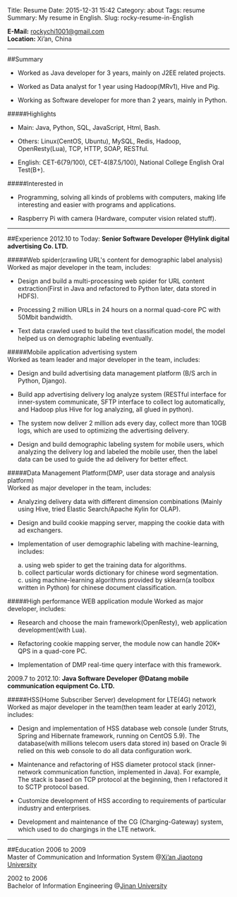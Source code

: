Title: Resume
Date: 2015-12-31 15:42
Category: about
Tags: resume
Summary: My resume in English.
Slug: rocky-resume-in-English

**E-Mail:** [rockychi1001@gmail.com](mailto:rockychi1001@gmail.com "my email")  
**Location:** Xi’an, China

----
##Summary	   
* Worked as Java developer for 3 years, mainly on J2EE related projects.

* Worked as Data analyst for 1 year using Hadoop(MRv1), Hive and Pig.

* Working as Software developer for more than 2 years, mainly in Python.
 
#####Highlights	
* Main: Java, Python, SQL, JavaScript, Html, Bash.

* Others: Linux(CentOS, Ubuntu), MySQL, Redis, Hadoop, OpenResty(Lua), TCP, HTTP, SOAP, RESTful.

* English: CET-6(79/100), CET-4(87.5/100), National College English Oral Test(B+).

#####Interested in	
* Programming, solving all kinds of problems with computers, making life interesting and easier with programs and applications.

* Raspberry Pi with camera (Hardware, computer vision related stuff).

----
##Experience
2012.10 to Today: **Senior Software Developer @Hylink digital advertising  Co. LTD.**  

#####Web spider(crawling URL's content for demographic label analysis)  
Worked as major developer in the team, includes:

* Design and build a multi-processing web spider for URL content extraction(First in Java and refactored to Python later, data stored in HDFS).

* Processing 2 million URLs in 24 hours on a normal quad-core PC with 50Mbit bandwidth.

* Text data crawled used to build the text classification model, the model helped us on demographic labeling eventually.

#####Mobile application advertising system  
Worked as team leader and major developer in the team, includes:

* Design and build advertising data management platform (B/S arch in Python, Django).

* Build app advertising delivery log analyze system (RESTful interface for inner-system communicate, SFTP interface to collect log automatically, and Hadoop plus Hive for log analyzing, all glued in python).

* The system now deliver 2 million ads every day, collect more than 10GB logs, which are used to optimizing the advertising delivery.

* Design and build demographic labeling system for mobile users, which analyzing the delivery log and labeled the mobile user, then the label data can be used to guide the ad delivery for better effect.

#####Data Management Platform(DMP, user data storage and analysis platform)  
Worked as major developer in the team, includes:

* Analyzing delivery data with different dimension combinations (Mainly using Hive, tried Elastic Search/Apache Kylin for OLAP).

* Design and build cookie mapping server, mapping the cookie data with ad exchangers.

* Implementation of user demographic labeling with machine-learning, includes:

    a. using web spider to get the training data for algorithms.  
    b. collect particular words dictionary for chinese word segmentation.  
    c. using machine-learning algorithms provided by sklearn(a toolbox written in Python) for chinese document classification.
  
#####High performance WEB application module
Worked as major developer, includes:

* Research and choose the main framework(OpenResty), web application development(with Lua).

* Refactoring cookie mapping server, the module now can handle 20K+ QPS in a quad-core PC.

* Implementation of DMP real-time query interface with this framework.

2009.7 to 2012.10: **Java Software Developer @Datang mobile communication equipment Co. LTD.**

#####HSS(Home Subscriber Server) development for LTE(4G) network  
Worked as major developer in the team(then team leader at early 2012), includes:

* Design and implementation of HSS database web console (under Struts, Spring and Hibernate framework, running on CentOS 5.9). The database(with millions telecom users data stored in) based on Oracle 9i relied on this web console to do all data configuration work.

* Maintenance and refactoring of HSS diameter protocol stack (inner-network communication function, implemented in Java). For example, The stack is based on TCP protocol at the beginning, then I refactored it to SCTP protocol based.

* Customize development of HSS according to requirements of particular industry and enterprises.

* Development and maintenance of the CG (Charging-Gateway) system, which used to do chargings in the LTE network.
 
----
##Education	
2006 to 2009  
Master of Communication and Information System  @[Xi’an Jiaotong University](http://www.xjtu.edu.cn "Xi’an Jiaotong University")

2002 to 2006  
Bachelor of  Information Engineering  @[Jinan University](http://www.jnu.edu.cn "Jinan University")

